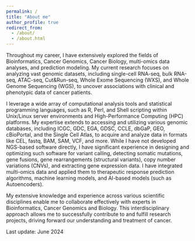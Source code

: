 ```yaml
---
permalink: /
title: "About me"
author_profile: true
redirect_from: 
  - /about/
  - /about.html
---
```


Throughout my career, I have extensively explored the fields of Bioinformatics, Cancer Genomics, Cancer Biology, multi-omics data analyses, and prediction modeling. My current research focuses on analyzing vast genomic datasets, including single-cell RNA-seq, bulk RNA-seq, ATAC-seq, Cut&Run-seq, Whole Exome Sequencing (WXS), and Whole Genome Sequencing (WGS), to uncover associations with clinical and phenotypic data of cancer patients.

I leverage a wide array of computational analysis tools and statistical programming languages, such as R, Perl, and Shell scripting within Unix/Linux server environments and High-Performance Computing (HPC) platforms. My expertise extends to accessing and utilizing various genomic databases, including ICGC, GDC, EGA, GDSC, CCLE, dbGaP, GEO, cBioPortal, and the Single Cell Atlas, to acquire and analyze data in formats like CEL, fastq, BAM, SAM, VCF, and more.
While I have not developed NGS-based software directly, I have significant experience in designing and optimizing such software for variant calling, detecting somatic mutations, gene fusions, gene rearrangements (structural variants), copy number variations (CNVs), and extracting gene expression data. I have integrated multi-omics data and applied them to therapeutic response prediction algorithms, machine learning models, and AI-based models (such as Autoencoders). 

My extensive knowledge and experience across various scientific disciplines enable me to collaborate effectively with experts in Bioinformatics, Cancer Genomics and Biology. This interdisciplinary approach allows me to successfully contribute to and fulfill research projects, driving forward our understanding and treatment of cancer.


Last update: June 2024
